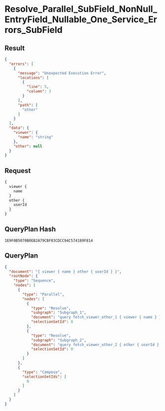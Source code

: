 # Resolve_Parallel_SubField_NonNull_EntryField_Nullable_One_Service_Errors_SubField

## Result

```json
{
  "errors": [
    {
      "message": "Unexpected Execution Error",
      "locations": [
        {
          "line": 5,
          "column": 3
        }
      ],
      "path": [
        "other"
      ]
    }
  ],
  "data": {
    "viewer": {
      "name": "string"
    },
    "other": null
  }
}
```

## Request

```graphql
{
  viewer {
    name
  }
  other {
    userId
  }
}
```

## QueryPlan Hash

```text
1E9F0B5070B0EB2A79CBF03CDCC94C574189F814
```

## QueryPlan

```json
{
  "document": "{ viewer { name } other { userId } }",
  "rootNode": {
    "type": "Sequence",
    "nodes": [
      {
        "type": "Parallel",
        "nodes": [
          {
            "type": "Resolve",
            "subgraph": "Subgraph_1",
            "document": "query fetch_viewer_other_1 { viewer { name } }",
            "selectionSetId": 0
          },
          {
            "type": "Resolve",
            "subgraph": "Subgraph_2",
            "document": "query fetch_viewer_other_2 { other { userId } }",
            "selectionSetId": 0
          }
        ]
      },
      {
        "type": "Compose",
        "selectionSetIds": [
          0
        ]
      }
    ]
  }
}
```

